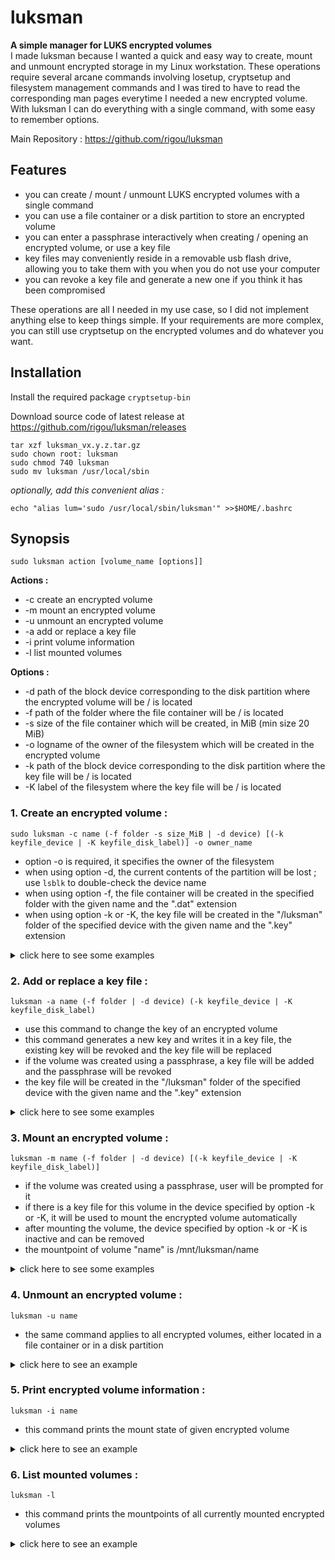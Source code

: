 # luksman
**A simple manager for LUKS encrypted volumes**\
I made luksman because I wanted a quick and easy way to create, mount and unmount encrypted storage in my Linux workstation. These operations require several arcane commands involving losetup, cryptsetup and filesystem management commands and I was tired to have to read the corresponding man pages everytime I needed a new encrypted volume. 
With luksman I can do everything with a single command, with some easy to remember options.

Main Repository : https://github.com/rigou/luksman

## Features
* you can create / mount / unmount LUKS encrypted volumes with a single command
* you can use a file container or a disk partition to store an encrypted volume
* you can enter a passphrase interactively when creating / opening an encrypted volume, or use a key file
* key files may conveniently reside in a removable usb flash drive, allowing you to take them with you when you do not use your computer
* you can revoke a key file and generate a new one if you think it has been compromised

These operations are all I needed in my use case, so I did not implement anything else to keep things simple. If your requirements are more complex, you can still use cryptsetup on the encrypted volumes and do whatever you want.

## Installation
Install the required package ``cryptsetup-bin``

Download source code of latest release at https://github.com/rigou/luksman/releases
```
tar xzf luksman_vx.y.z.tar.gz
sudo chown root: luksman
sudo chmod 740 luksman
sudo mv luksman /usr/local/sbin
```
*optionally, add this convenient alias :*
```
echo "alias lum='sudo /usr/local/sbin/luksman'" >>$HOME/.bashrc
```
## Synopsis
```
sudo luksman action [volume_name [options]]
```
**Actions :**
* -c create an encrypted volume
* -m mount an encrypted volume
* -u unmount an encrypted volume
* -a add or replace a key file
* -i print volume information
* -l list mounted volumes

**Options :**
* -d path of the block device corresponding to the disk partition where the encrypted volume will be / is located
* -f path of the folder where the file container will be / is located
* -s size of the file container which will be created, in MiB (min size 20 MiB)
* -o logname of the owner of the filesystem which will be created in the encrypted volume
* -k path of the block device corresponding to the disk partition where the key file will be / is located
* -K label of the filesystem where the key file will be / is located

### 1. Create an encrypted volume :
```
sudo luksman -c name (-f folder -s size_MiB | -d device) [(-k keyfile_device | -K keyfile_disk_label)] -o owner_name
```
* option -o is required, it specifies the owner of the filesystem
* when using option -d, the current contents of the partition will be lost ; use ``lsblk`` to double-check the device name
* when using option -f, the file container will be created in the specified folder with the given name and the ".dat" extension
* when using option -k or -K, the key file will be created in the "/luksman" folder of the specified device with the given name and the ".key" extension

<details><summary>click here to see some examples</summary>

**1.1 Example: create a 256 MiB encrypted volume in a file container named CLASSIFIED in the folder /home/guest, prompting user for a passphrase :**
```
luksman -c CLASSIFIED -f /home/guest -s 256 -o guest
```
**1.2 Example: create a 256 MiB encrypted volume in a file container named CLASSIFIED, store it in the folder /home/guest, generate a random key and write it in a key file located in the usb flash drive labeled MYKEYS :**
```
luksman -c CLASSIFIED -f /home/guest -s 256 -K MYKEYS -o guest
```
**1.3 Example: create a 256 MiB encrypted volume in a file container named CLASSIFIED, store it in the folder /home/guest, generate a random key and write it in a key file located in the usb flash drive at /dev/sdb1 :**
```
luksman -c CLASSIFIED -f /home/guest -s 256 -k /dev/sdb1 -o guest
```
**1.4 Example: create an encrypted volume in the disk partition /dev/sda3, prompting user for a passphrase :**
```
luksman -c CLASSIFIED -d /dev/sda3 -o guest
```
**1.5 Example: create an encrypted volume in the disk partition /dev/sda3, generate a random key and write it in a key file located in the usb flash drive labeled MYKEYS :**
```
luksman -c CLASSIFIED -d /dev/sda3 -K MYKEYS -o guest
```
**1.6 Example: create an encrypted volume in the disk partition /dev/sda3, generate a random key and write it in a key file located in the usb flash drive at /dev/sdb1 :**
```
luksman -c CLASSIFIED -d /dev/sda3 -k /dev/sdb1 -o guest
```
</details>


### 2. Add or replace a key file :
```
luksman -a name (-f folder | -d device) (-k keyfile_device | -K keyfile_disk_label)
```
* use this command to change the key of an encrypted volume
* this command generates a new key and writes it in a key file, the existing key will be revoked and the key file will be replaced
* if the volume was created using a passphrase, a key file will be added and the passphrase will be revoked
* the key file will be created in the "/luksman" folder of the specified device with the given name and the ".key" extension

<details><summary>click here to see some examples</summary>

**2.1 Example: add or replace the key file of the encrypted volume named CLASSIFIED in the folder /home/guest, and write this key file in the usb flash drive labeled MYKEYS :**
```
luksman -a CLASSIFIED -f /home/guest -K MYKEYS
```
**2.2 Example: add or replace the key file of the encrypted volume in the disk partition /dev/sda3, and write this key file in the usb flash drive labeled MYKEYS :**
```
luksman -a CLASSIFIED -d /dev/sda3 -K MYKEYS
```
**2.3 Example: add or replace the key file of the encrypted volume named CLASSIFIED in the folder /home/guest, and write this key file in the usb flash drive at /dev/sdb1 :**
```
luksman -a CLASSIFIED -f /home/guest -k /dev/sdb1
```
**2.4 Example: add or replace the key file of the encrypted volume in the disk partition /dev/sda3, and write this key file in the usb flash drive labeled at /dev/sdb1 :**
```
luksman -a CLASSIFIED -d /dev/sda3 -k /dev/sdb1
```
</details>

### 3. Mount an encrypted volume :
```
luksman -m name (-f folder | -d device) [(-k keyfile_device | -K keyfile_disk_label)]
```
* if the volume was created using a passphrase, user will be prompted for it
* if there is a key file for this volume in the device specified by option -k or -K, it will be used to mount the encrypted volume automatically
* after mounting the volume, the device specified by option -k or -K is inactive and can be removed
* the mountpoint of volume "name" is /mnt/luksman/name

<details><summary>click here to see some examples</summary>

**3.1 Example: mount the encrypted volume named CLASSIFIED located in the folder /home/guest, prompting user for a passphrase :**
```
luksman -m CLASSIFIED -f /home/guest
```
**3.2 Example: mount the encrypted volume named CLASSIFIED located in the folder /home/guest, using a key file in the usb flash drive labeled MYKEYS :**
```
luksman -m CLASSIFIED -f /home/guest -K MYKEYS
```
**3.3 Example: mount the encrypted volume named CLASSIFIED located in the folder /home/guest, using a key file in the usb flash drive at /dev/sdb1 :**
```
luksman -m CLASSIFIED -f /home/guest -k /dev/sdb1
```
**3.4 Example: mount the encrypted volume located in the disk partition /dev/sda3, prompting user for a passphrase :**
```
luksman -m CLASSIFIED -d /dev/sda3
```
**3.5 Example: mount the encrypted volume located in the disk partition /dev/sda3, using a key file in the usb flash drive labeled MYKEYS :**
```
luksman -m CLASSIFIED -d /dev/sda3 -K MYKEYS
```
**3.6 Example: mount the encrypted volume located in the disk partition /dev/sda3, using a key file in the usb flash drive at /dev/sdb1 :**
```
luksman -m CLASSIFIED -d /dev/sda3 -k /dev/sdb1
```
</details>

### 4. Unmount an encrypted volume :
```
luksman -u name
```
* the same command applies to all encrypted volumes, either located in a file container or in a disk partition

<details><summary>click here to see an example</summary>

**Example:** 
```
luksman -u CLASSIFIED
```
</details>

### 5. Print encrypted volume information :
```
luksman -i name
```
* this command prints the mount state of given encrypted volume

<details><summary>click here to see an example</summary>

**Example:** 
```
luksman -i CLASSIFIED
-> CLASSIFIED is mounted at /mnt/luksman/CLASSIFIED
```
</details>

### 6. List mounted volumes :
```
luksman -l
```
* this command prints the mountpoints of all currently mounted encrypted volumes

<details><summary>click here to see an example</summary>

**Example:** 
```
luksman -l
-> /mnt/luksman/CLASSIFIED
-> /mnt/luksman/CONFIDENTIAL
```
</details>
